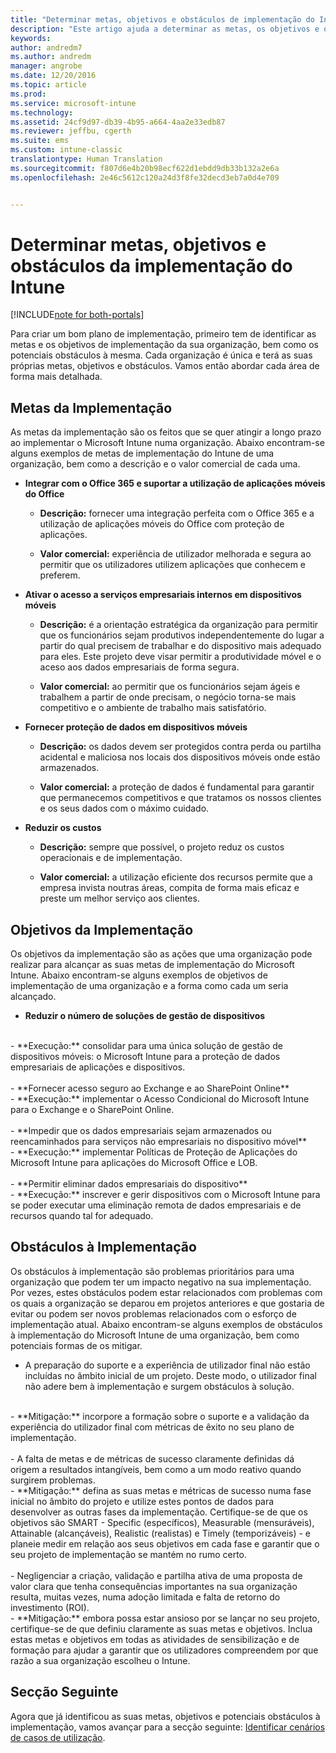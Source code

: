 ```yaml
---
title: "Determinar metas, objetivos e obstáculos de implementação do Intune | Documentos da Microsoft"
description: "Este artigo ajuda a determinar as metas, os objetivos e os obstáculos da implementação para uma implementação apenas na cloud do Microsoft Intune."
keywords: 
author: andredm7
ms.author: andredm
manager: angrobe
ms.date: 12/20/2016
ms.topic: article
ms.prod: 
ms.service: microsoft-intune
ms.technology: 
ms.assetid: 24cf9d97-db39-4b95-a664-4aa2e33edb87
ms.reviewer: jeffbu, cgerth
ms.suite: ems
ms.custom: intune-classic
translationtype: Human Translation
ms.sourcegitcommit: f807d6e4b20b98ecf622d1ebdd9db33b132a2e6a
ms.openlocfilehash: 2e46c5612c120a24d3f8fe32decd3eb7a0d4e709


---
```


# <a name="determine-intune-deployment-goals-objectives-and-challenges"></a>Determinar metas, objetivos e obstáculos da implementação do Intune

[!INCLUDE[note for both-portals](../includes/note-for-both-portals.md)]

Para criar um bom plano de implementação, primeiro tem de identificar as metas e os objetivos de implementação da sua organização, bem como os potenciais obstáculos à mesma. Cada organização é única e terá as suas próprias metas, objetivos e obstáculos. Vamos então abordar cada área de forma mais detalhada.

## <a name="deployment-goals"></a>Metas da Implementação

As metas da implementação são os feitos que se quer atingir a longo prazo ao implementar o Microsoft Intune numa organização. Abaixo encontram-se alguns exemplos de metas de implementação do Intune de uma organização, bem como a descrição e o valor comercial de cada uma.

-   **Integrar com o Office 365 e suportar a utilização de aplicações móveis do Office**

    -   **Descrição:** fornecer uma integração perfeita com o Office 365 e a utilização de aplicações móveis do Office com proteção de aplicações.

    -   **Valor comercial:** experiência de utilizador melhorada e segura ao permitir que os utilizadores utilizem aplicações que conhecem e preferem.

-   **Ativar o acesso a serviços empresariais internos em dispositivos móveis**

    -   **Descrição:** é a orientação estratégica da organização para permitir que os funcionários sejam produtivos independentemente do lugar a partir do qual precisem de trabalhar e do dispositivo mais adequado para eles. Este projeto deve visar permitir a produtividade móvel e o aceso aos dados empresariais de forma segura.

    -   **Valor comercial:** ao permitir que os funcionários sejam ágeis e trabalhem a partir de onde precisam, o negócio torna-se mais competitivo e o ambiente de trabalho mais satisfatório.

-   **Fornecer proteção de dados em dispositivos móveis**

    -   **Descrição:** os dados devem ser protegidos contra perda ou partilha acidental e maliciosa nos locais dos dispositivos móveis onde estão armazenados.

    -   **Valor comercial:** a proteção de dados é fundamental para garantir que permanecemos competitivos e que tratamos os nossos clientes e os seus dados com o máximo cuidado.

-   **Reduzir os custos**

    -   **Descrição:** sempre que possível, o projeto reduz os custos operacionais e de implementação.

    -    **Valor comercial:** a utilização eficiente dos recursos permite que a empresa invista noutras áreas, compita de forma mais eficaz e preste um melhor serviço aos clientes.

## <a name="deployment-objectives"></a>Objetivos da Implementação

Os objetivos da implementação são as ações que uma organização pode realizar para alcançar as suas metas de implementação do Microsoft Intune. Abaixo encontram-se alguns exemplos de objetivos de implementação de uma organização e a forma como cada um seria alcançado.

-   **Reduzir o número de soluções de gestão de dispositivos**
<br>
    -   **Execução:** consolidar para uma única solução de gestão de dispositivos móveis: o Microsoft Intune para a proteção de dados empresariais de aplicações e dispositivos.
<br></br>
-   **Fornecer acesso seguro ao Exchange e ao SharePoint Online**
<br>
    -   **Execução:** implementar o Acesso Condicional do Microsoft Intune para o Exchange e o SharePoint Online.
<br></br>
-   **Impedir que os dados empresariais sejam armazenados ou reencaminhados para serviços não empresariais no dispositivo móvel**
<br>
    -   **Execução:** implementar Políticas de Proteção de Aplicações do Microsoft Intune para aplicações do Microsoft Office e LOB.
<br></br>
-   **Permitir eliminar dados empresariais do dispositivo**
<br>
    -   **Execução:** inscrever e gerir dispositivos com o Microsoft Intune para se poder executar uma eliminação remota de dados empresariais e de recursos quando tal for adequado.

## <a name="deployment-challenges"></a>Obstáculos à Implementação

Os obstáculos à implementação são problemas prioritários para uma organização que podem ter um impacto negativo na sua implementação. Por vezes, estes obstáculos podem estar relacionados com problemas com os quais a organização se deparou em projetos anteriores e que gostaria de evitar ou podem ser novos problemas relacionados com o esforço de implementação atual. Abaixo encontram-se alguns exemplos de obstáculos à implementação do Microsoft Intune de uma organização, bem como potenciais formas de os mitigar.

-   A preparação do suporte e a experiência de utilizador final não estão incluídas no âmbito inicial de um projeto.  Deste modo, o utilizador final não adere bem à implementação e surgem obstáculos à solução.
<br>
    -   **Mitigação:** incorpore a formação sobre o suporte e a validação da experiência do utilizador final com métricas de êxito no seu plano de implementação.
<br></br>
-   A falta de metas e de métricas de sucesso claramente definidas dá origem a resultados intangíveis, bem como a um modo reativo quando surgirem problemas.
<br>
    -   **Mitigação:** defina as suas metas e métricas de sucesso numa fase inicial no âmbito do projeto e utilize estes pontos de dados para desenvolver as outras fases da implementação. Certifique-se de que os objetivos são SMART - Specific (específicos), Measurable (mensuráveis), Attainable (alcançáveis), Realistic (realistas) e Timely (temporizáveis) - e planeie medir em relação aos seus objetivos em cada fase e garantir que o seu projeto de implementação se mantém no rumo certo.
<br></br>
-   Negligenciar a criação, validação e partilha ativa de uma proposta de valor clara que tenha consequências importantes na sua organização resulta, muitas vezes, numa adoção limitada e falta de retorno do investimento (ROI).
<br>
    -   **Mitigação:** embora possa estar ansioso por se lançar no seu projeto, certifique-se de que definiu claramente as suas metas e objetivos. Inclua estas metas e objetivos em todas as atividades de sensibilização e de formação para ajudar a garantir que os utilizadores compreendem por que razão a sua organização escolheu o Intune.

## <a name="next-section"></a>Secção Seguinte

Agora que já identificou as suas metas, objetivos e potenciais obstáculos à implementação, vamos avançar para a secção seguinte: [Identificar cenários de casos de utilização](section-2-identify-use-case-scenarios.md).



<!--HONumber=Dec16_HO5-->


